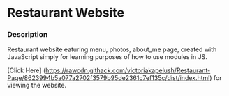 # Restaurant Website

### Description

Restaurant website eaturing menu, photos, about_me page, created with JavaScript simply for learning purposes of how to use modules in JS.

[Click Here] (https://rawcdn.githack.com/victoriakapelush/Restaurant-Page/8623994b5a077a2702f3579b95de2361c7ef135c/dist/index.html) for viewing the website.

